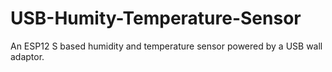 # USB-Humity-Temperature-Sensor
An ESP12 S based humidity and temperature sensor powered by a USB wall adaptor.
